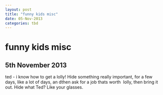 ```yaml
---
layout: post
title: "funny kids misc"
date: 05-Nov-2013
categories: tbd
---
```


# funny kids misc

## 5th November 2013

ted - i know how to get a lolly! Hide something really important,   for a few days, like a lot of days, an dthen ask for a job thats worth  lolly, then bring it out. Hide what Ted? Like your glasses.
